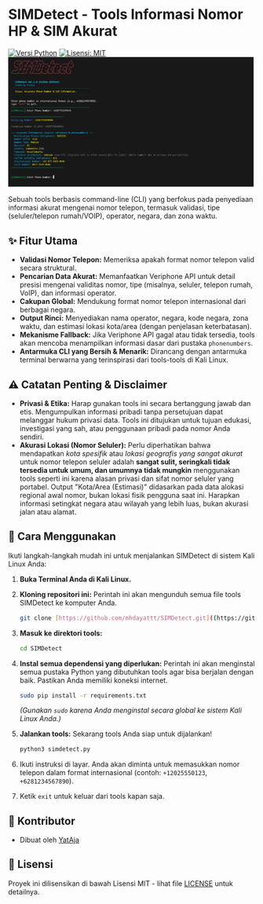 # SIMDetect - Tools Informasi Nomor HP & SIM Akurat

[![Versi Python](https://img.shields.io/badge/python-3.x-blue.svg)](https://www.python.org/downloads/)
[![Lisensi: MIT](https://img.shields.io/badge/License-MIT-yellow.svg)](https://opensource.org/licenses/MIT)
<img src="preview.png" alt="Contoh Tampilan SIMDetect" width="500">

Sebuah tools berbasis command-line (CLI) yang berfokus pada penyediaan informasi akurat mengenai nomor telepon, termasuk validasi, tipe (seluler/telepon rumah/VOIP), operator, negara, dan zona waktu.

## ✨ Fitur Utama

-   **Validasi Nomor Telepon:** Memeriksa apakah format nomor telepon valid secara struktural.
-   **Pencarian Data Akurat:** Memanfaatkan Veriphone API untuk detail presisi mengenai validitas nomor, tipe (misalnya, seluler, telepon rumah, VoIP), dan informasi operator.
-   **Cakupan Global:** Mendukung format nomor telepon internasional dari berbagai negara.
-   **Output Rinci:** Menyediakan nama operator, negara, kode negara, zona waktu, dan estimasi lokasi kota/area (dengan penjelasan keterbatasan).
-   **Mekanisme Fallback:** Jika Veriphone API gagal atau tidak tersedia, tools akan mencoba menampilkan informasi dasar dari pustaka `phonenumbers`.
-   **Antarmuka CLI yang Bersih & Menarik:** Dirancang dengan antarmuka terminal berwarna yang terinspirasi dari tools-tools di Kali Linux.

## ⚠️ Catatan Penting & Disclaimer

* **Privasi & Etika:** Harap gunakan tools ini secara bertanggung jawab dan etis. Mengumpulkan informasi pribadi tanpa persetujuan dapat melanggar hukum privasi data. Tools ini ditujukan untuk tujuan edukasi, investigasi yang sah, atau penggunaan pribadi pada nomor Anda sendiri.
* **Akurasi Lokasi (Nomor Seluler):** Perlu diperhatikan bahwa mendapatkan *kota spesifik* atau *lokasi geografis yang sangat akurat* untuk nomor telepon seluler adalah **sangat sulit, seringkali tidak tersedia untuk umum, dan umumnya tidak mungkin** menggunakan tools seperti ini karena alasan privasi dan sifat nomor seluler yang portabel. Output "Kota/Area (Estimasi)" didasarkan pada data alokasi regional awal nomor, bukan lokasi fisik pengguna saat ini. Harapkan informasi setingkat negara atau wilayah yang lebih luas, bukan akurasi jalan atau alamat.

## 🚀 Cara Menggunakan

Ikuti langkah-langkah mudah ini untuk menjalankan SIMDetect di sistem Kali Linux Anda:

1.  **Buka Terminal Anda di Kali Linux.**

2.  **Kloning repositori ini:**
    Perintah ini akan mengunduh semua file tools SIMDetect ke komputer Anda.
    ```bash
    git clone [https://github.com/mhdayattt/SIMDetect.git]((https://github.com/mhdayattt/SimDetect.git))
    ```

3.  **Masuk ke direktori tools:**
    ```bash
    cd SIMDetect
    ```

4.  **Instal semua dependensi yang diperlukan:**
    Perintah ini akan menginstal semua pustaka Python yang dibutuhkan tools agar bisa berjalan dengan baik. Pastikan Anda memiliki koneksi internet.
    ```bash
    sudo pip install -r requirements.txt
    ```
    *(Gunakan `sudo` karena Anda menginstal secara global ke sistem Kali Linux Anda.)*

5.  **Jalankan tools:**
    Sekarang tools Anda siap untuk dijalankan!
    ```bash
    python3 simdetect.py
    ```

6.  Ikuti instruksi di layar. Anda akan diminta untuk memasukkan nomor telepon dalam format internasional (contoh: `+12025550123`, `+6281234567890`).
7.  Ketik `exit` untuk keluar dari tools kapan saja.

## 🙏 Kontributor

* Dibuat oleh [YatAja](https://github.com/mhdayattt)

## 📄 Lisensi

Proyek ini dilisensikan di bawah Lisensi MIT - lihat file [LICENSE](LICENSE) untuk detailnya.
